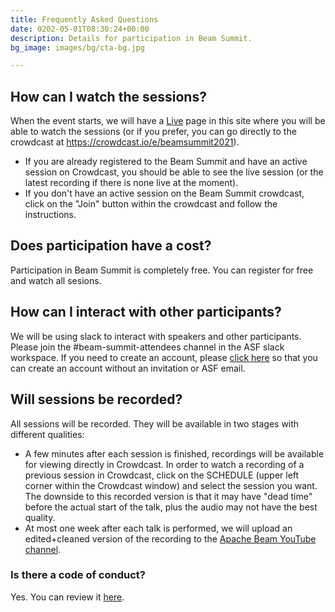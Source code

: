 ```yaml
---
title: Frequently Asked Questions
date: 0202-05-01T08:30:24+00:00
description: Details for participation in Beam Summit.
bg_image: images/bg/cta-bg.jpg

---
```

## How can I watch the sessions?
When the event starts, we will have a [Live](/live) page in this site where you will be able to watch the sessions (or if you prefer, you can go directly to the crowdcast at https://crowdcast.io/e/beamsummit2021). 
* If you are already registered to the Beam Summit and have an active session on Crowdcast, you should be able to see the live session (or the latest recording if there is none live at the moment).
* If you don't have an active session on the Beam Summit crowdcast, click on the "Join" button within the crowdcast and follow the instructions.

## Does participation have a cost?
Participation in Beam Summit is completely free. You can register for free and watch all sesions.

## How can I interact with other participants?
We will be using slack to interact with speakers and other participants. Please join the #beam-summit-attendees channel in the ASF slack workspace. If you need to create an account, please [click here](https://s.apache.org/slack-invite) so that you can create an account without an invitation or ASF email.

## Will sessions be recorded?
All sessions will be recorded. They will be available in two stages with different qualities:
* A few minutes after each session is finished, recordings will be available for viewing directly in Crowdcast. In order to watch a recording of a previous session in Crowdcast, click on the SCHEDULE (upper left corner within the Crowdcast window) and select the session you want. The downside to this recorded version is that it may have "dead time" before the actual start of the talk, plus the audio may not have the best quality.
* At most one week after each talk is performed, we will upload an edited+cleaned version of the recording to the [Apache Beam YouTube channel](https://www.youtube.com/channel/UChNnb_YO_7B0HlW6FhAXZZQ).

### Is there a code of conduct?
Yes. You can review it [here](/coc).

